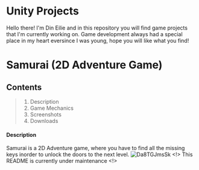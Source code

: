 # Unity Projects
Hello there! I'm Din Eilie and in this repository you will find game projects that I'm currently working on. Game development always had a special place in my heart
eversince I was young, hope you will like what you find!
# Samurai (2D Adventure Game)
## Contents
> 1. Description
> 1. Game Mechanics
> 1. Screenshots
> 1. Downloads

#### Description
Samurai is a 2D Adventure game, where you have to find all the missing keys inorder to unlock the doors to the next level.
![Da8TGJmsSk](https://user-images.githubusercontent.com/98718983/160303374-8252c3ab-5da2-4bb5-9694-3109644c583c.gif)
<!> This README is currently under maintenance <!>
